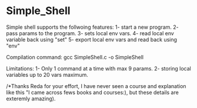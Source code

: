# Simple_Shell

Simple shell supports the follwoing features:
1- start a new program. 
2- pass params to the program.
3- sets local env vars.
4- read local env variable back using "set"
5- export local env vars and read back using "env"


Compilation command:  gcc SimpleShell.c -o  SimpleShell



Limitations:
1- Only 1 command at a time with max 9 params.
2- storing local variables up to 20 vars maximum.



/*Thanks Reda for your effort, I have never seen a course and explanation like this "I came across fews books and courses:), but these details are exteremly amazing).
